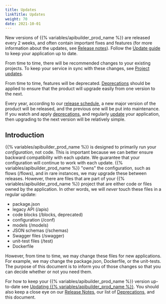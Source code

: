```yaml
---
title: Updates
linkTitle: Updates
weight: 70
date: 2021-10-01
---
```


New versions of {{% variables/apibuilder_prod_name %}} are released every 2 weeks, and often contain important fixes and features (for more information about the updates, see [Release notes](/docs/release_notes/)). Follow the [Update guide](/docs/updates/update_guide) to keep your application up to date.

From time to time, there will be recommended changes to your existing projects. To keep your service in sync with these changes, see [Project updates](/docs/updates/project_updates).

From time to time, features will be deprecated. [Deprecations](/docs/deprecations) should be applied to ensure that the product will upgrade easily from one version to the next.

Every year, according to our [release schedule](/docs/release_schedule), a new major version of the product will be released, and the previous one will be put into maintenance. If you watch and apply [deprecations](/docs/deprecations), and regularly [update](/docs/updates/update_guide) your application, then upgrading to the next version will be relatively simple.

## Introduction

{{% variables/apibuilder_prod_name %}} is designed to primarily run your _configuration_, not code. This is important because we can better ensure backward compatibility with each update. We guarantee that your configuration will continue to work with each update. {{% variables/apibuilder_prod_name %}} "owns" the configuration, such as flows (/flows), and in rare instances, we may upgrade these between releases. However, there are files that are part of your {{% variables/apibuilder_prod_name %}} project that are either code or files owned by the application. In other words, we will _never_ touch these files in a regular update:

* package.json
* legacy API (/apis)
* code blocks (/blocks, deprecated)
* configuration (/conf)
* models (/models)
* JSON schemas (/schemas)
* Swagger files (/swagger)
* unit-test files (/test)
* Dockerfile

However, from time to time, we may change these files for new applications. For example, we may change the package.json, Dockerfile, or the unit-tests. The purpose of this document is to inform you of those changes so that you can decide whether or not you need them.

For how to keep your {{% variables/apibuilder_prod_name %}} version up-to-date see [Updating {{% variables/apibuilder_prod_name %}}](/docs/getting_started/#updating-api-builder). You should also keep a close eye on our [Release Notes](/docs/release_notes), our list of [Deprecations](/docs/deprecations), and this document.
